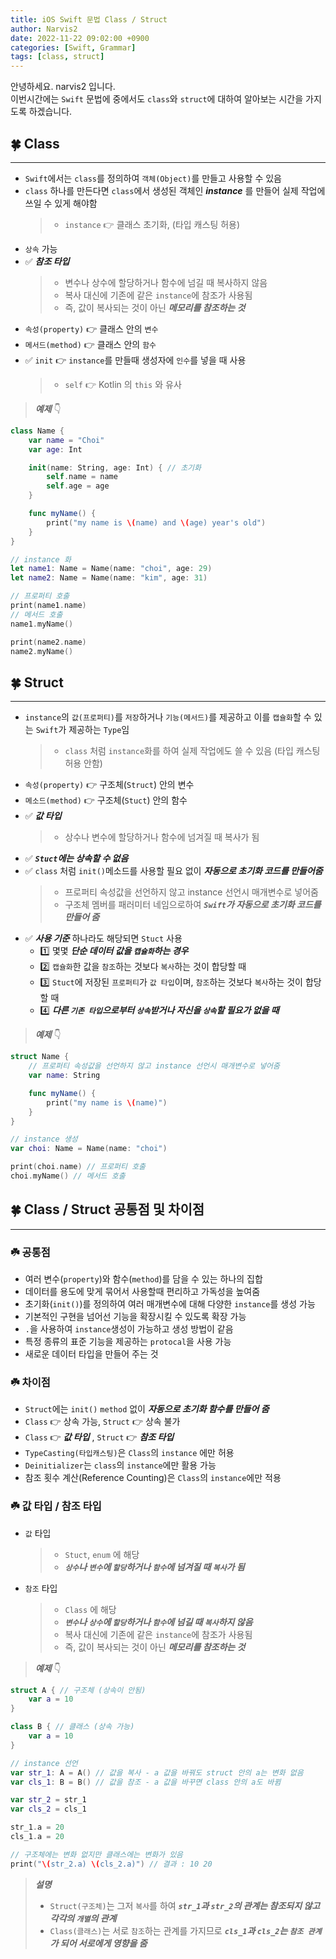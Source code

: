 ```yaml
---
title: iOS Swift 문법 Class / Struct
author: Narvis2
date: 2022-11-22 09:02:00 +0900
categories: [Swift, Grammar]
tags: [class, struct]
---
```


안녕하세요. narvis2 입니다.  
이번시간에는 `Swift` 문법에 중에서도 `class`와 `struct`에 대하여 알아보는 시간을 가지도록 하겠습니다.

## 🍀 Class

---

- `Swift`에서는 `class`를 정의하여 `객체(Object)`를 만들고 사용할 수 있음
- `class` 하나를 만든다면 `class`에서 생성된 객체인 **_instance_** 를 만들어 실제 작업에 쓰일 수 있게 해야함
  > - `instance` 👉 클래스 초기화, (타입 캐스팅 허용)
- `상속` 가능
- ✅ **_참조 타입_**
  > - 변수나 상수에 할당하거나 함수에 넘길 때 복사하지 않음
  > - 복사 대신에 기존에 같은 `instance`에 참조가 사용됨
  > - 즉, 값이 복사되는 것이 아닌 **_메모리를 참조하는 것_**
- `속성(property)` 👉 클래스 안의 `변수`
- `메서드(method)` 👉 클래스 안의 `함수`
- ✅ `init` 👉 `instance`를 만들때 생성자에 `인수`를 넣을 때 사용
  > - `self` 👉 Kotlin 의 `this` 와 유사

> **_예제_** 👇

```swift
class Name {
    var name = "Choi"
    var age: Int

    init(name: String, age: Int) { // 초기화
        self.name = name
        self.age = age
    }

    func myName() {
        print("my name is \(name) and \(age) year's old")
    }
}

// instance 화
let name1: Name = Name(name: "choi", age: 29)
let name2: Name = Name(name: "kim", age: 31)

// 프로퍼티 호출
print(name1.name)
// 메서드 호출
name1.myName()

print(name2.name)
name2.myName()
```

## 🍀 Struct

---

- `instance`의 `값(프로퍼티)`를 `저장`하거나 `기능(메서드)`를 제공하고 이를 `캡슐화`할 수 있는 `Swift`가 제공하는 `Type`임
  > - `class` 처럼 `instance`화를 하여 실제 작업에도 쓸 수 있음 (타입 캐스팅 허용 안함)
- `속성(property)` 👉 구조체(`Struct`) 안의 변수
- `메소드(method)` 👉 구조체(`Stuct`) 안의 함수
- ✅ **_값 타입_**
  > - 상수나 변수에 할당하거나 함수에 넘겨질 때 복사가 됨
- ✅ **_`Stuct`에는 상속할 수 없음_**
- ✅ `class` 처럼 `init()`메소드를 사용할 필요 없이 **_자동으로 초기화 코드를 만들어줌_**
  > - 프로퍼티 속성값을 선언하지 않고 instance 선언시 매개변수로 넣어줌
  > - 구조체 멤버를 패러미터 네임으로하여 **_`Swift`가 자동으로 초기화 코드를 만들어 줌_**
- ✅ **_사용 기준_** 하나라도 해당되면 `Stuct` 사용
  - 1️⃣ 몇몇 **_단순 데이터 값을 `캡슐화`하는 경우_**
  - 2️⃣ `캡슐화`한 값을 `참조`하는 것보다 `복사`하는 것이 합당할 때
  - 3️⃣ `Stuct`에 저장된 `프로퍼티`가 `값 타입`이며, `참조`하는 것보다 `복사`하는 것이 합당할 때
  - 4️⃣ **_다른 `기존 타입`으로부터 `상속`받거나 자신을 `상속`할 필요가 없을 때_**

> **_예제_** 👇

```swift
struct Name {
    // 프로퍼티 속성값을 선언하지 않고 instance 선언시 매개변수로 넣어줌
    var name: String

    func myName() {
        print("my name is \(name)")
    }
}

// instance 생성
var choi: Name = Name(name: "choi")

print(choi.name) // 프로퍼티 호출
choi.myName() // 메서드 호출
```

## 🍀 Class / Struct 공통점 및 차이점

---

### ☘️ 공통점

- 여러 변수(`property`)와 함수(`method`)를 담을 수 있는 하나의 집합
- 데이터를 용도에 맞게 묶어서 사용할때 편리하고 가독성을 높여줌
- 초기화(`init()`)를 정의하여 여러 매개변수에 대해 다양한 `instance`를 생성 가능
- 기본적인 구현을 넘어선 기능을 확장시킬 수 있도록 확장 가능
- `.`을 사용하여 `instance`생성이 가능하고 생성 방법이 같음
- 특정 종류의 표준 기능을 제공하는 `protocal`을 사용 가능
- 새로운 데이터 타입을 만들어 주는 것

### ☘️ 차이점

- `Struct`에는 `init()` `method` 없이 **_자동으로 초기화 함수를 만들어 줌_**
- `Class` 👉 상속 가능, `Struct` 👉 상속 불가
- `Class` 👉 **_값 타입_** , `Struct` 👉 **_참조 타입_**
- `TypeCasting(타입캐스팅)`은 `Class`의 `instance` 에만 허용
- `Deinitializer`는 `class`의 `instance`에만 활용 가능
- 참조 횟수 계산(Reference Counting)은 `Class`의 `instance`에만 적용

### ☘️ 값 타입 / 참조 타입

- `값` 타입
  > - `Stuct`, `enum` 에 해당
  > - **_`상수`나 `변수`에 `할당`하거나 `함수`에 넘겨질 때 `복사`가 됨_**
- `참조` 타입
  > - `Class` 에 해당
  > - **_`변수`나 `상수`에 `할당`하거나 `함수`에 넘길 때 `복사`하지 않음_**
  > - 복사 대신에 기존에 같은 `instance`에 참조가 사용됨
  > - 즉, 값이 복사되는 것이 아닌 **_메모리를 참조하는 것_**

> **_예제_** 👇

```swift
struct A { // 구조체 (상속이 안됨)
    var a = 10
}

class B { // 클래스 (상속 가능)
    var a = 10
}

// instance 선언
var str_1: A = A() // 값을 복사 - a 값을 바꿔도 struct 안의 a는 변화 없음
var cls_1: B = B() // 값을 참조 - a 값을 바꾸면 class 안의 a도 바뀜

var str_2 = str_1
var cls_2 = cls_1

str_1.a = 20
cls_1.a = 20

// 구조체에는 변화 없지만 클래스에는 변화가 있음
print("\(str_2.a) \(cls_2.a)") // 결과 : 10 20
```

> **_설명_**
>
> - `Struct(구조체)`는 그저 `복사`를 하여 **_`str_1`과 `str_2`의 관계는 참조되지 않고 각각의 `개별`의 관계_**
> - `Class(클래스)`는 서로 `참조`하는 관계를 가지므로 **_`cls_1`과 `cls_2`는 `참조 관계`가 되어 서로에게 영향을 줌_**
